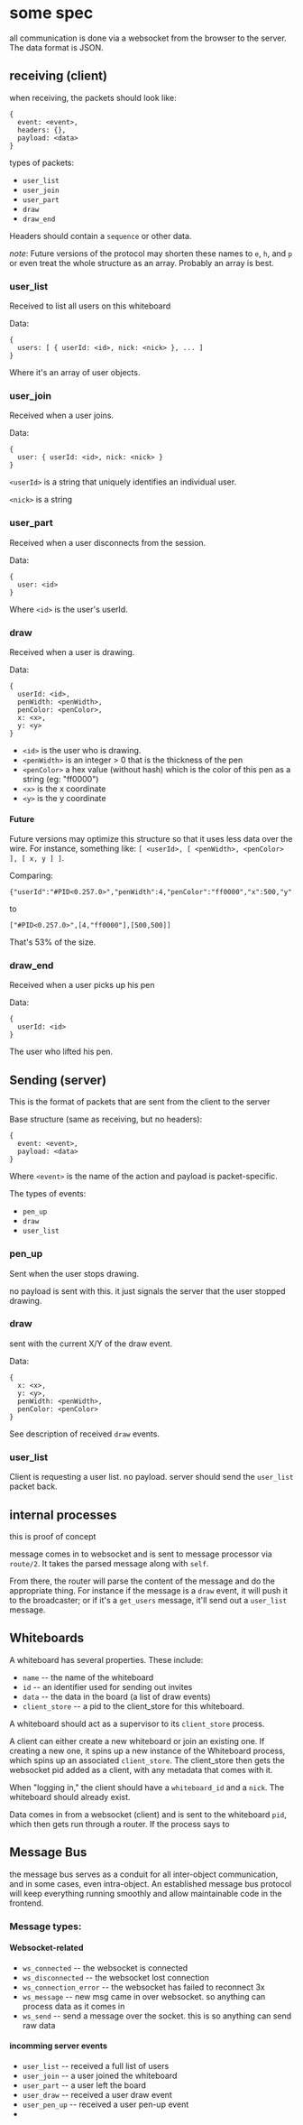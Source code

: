 # some spec

all communication is done via a websocket from the browser to the server. The data format is JSON.

## receiving (client)

when receiving, the packets should look like:

    {
      event: <event>,
      headers: {},
      payload: <data>
    }

types of packets:

 * `user_list`
 * `user_join`
 * `user_part`
 * `draw`
 * `draw_end`

Headers should contain a `sequence` or other data.

*note*: Future versions of the protocol may shorten these names to `e`, `h`, and `p` or even treat the whole
structure as an array. Probably an array is best.

### user_list

Received to list all users on this whiteboard

Data:

    {
      users: [ { userId: <id>, nick: <nick> }, ... ]
    }

Where it's an array of user objects.

### user_join

Received when a user joins.

Data:

    {
      user: { userId: <id>, nick: <nick> }
    }

`<userId>` is a string that uniquely identifies an individual user.

`<nick>` is a string

### user_part

Received when a user disconnects from the session.

Data:

    {
      user: <id>
    }

Where `<id>` is the user's userId.

### draw

Received when a user is drawing.

Data:

    {
      userId: <id>,
      penWidth: <penWidth>,
      penColor: <penColor>,
      x: <x>,
      y: <y>
    }

 * `<id>` is the user who is drawing.
 * `<penWidth>` is an integer > 0 that is the thickness of the pen
 * `<penColor>` a hex value (without hash) which is the color of this pen as a string (eg: "ff0000")
 * `<x>` is the x coordinate
 * `<y>` is the y coordinate

#### Future

Future versions may optimize this structure so that it uses less data over the wire. For instance,
something like: `[ <userId>, [ <penWidth>, <penColor> ], [ x, y ] ]`.

Comparing:

    {"userId":"#PID<0.257.0>","penWidth":4,"penColor":"ff0000","x":500,"y":500}

to

    ["#PID<0.257.0>",[4,"ff0000"],[500,500]]

That's 53% of the size.


### draw_end

Received when a user picks up his pen

Data:

    {
      userId: <id>
    }

The user who lifted his pen.

## Sending (server)

This is the format of packets that are sent from the client to the server

Base structure (same as receiving, but no headers):

    {
      event: <event>,
      payload: <data>
    }

Where `<event>` is the name of the action and payload is packet-specific.

The types of events:

 * `pen_up`
 * `draw`
 * `user_list`

### pen_up

Sent when the user stops drawing.

no payload is sent with this. it just signals the server that the user stopped drawing.

### draw

sent with the current X/Y of the draw event.

Data:

    {
      x: <x>,
      y: <y>,
      penWidth: <penWidth>,
      penColor: <penColor>
    }

See description of received `draw` events.

### user_list

Client is requesting a user list. no payload. server should send the `user_list` packet back.

## internal processes

this is proof of concept

message comes in to websocket and is sent to message processor via `route/2`. It takes the parsed message along with `self`.

From there, the router will parse the content of the message and do the appropriate thing. For instance
if the message is a `draw` event, it will push it to the broadcaster; or if it's a `get_users` message,
it'll send out a `user_list` message.

## Whiteboards

A whiteboard has several properties. These include:

 * `name` -- the name of the whiteboard
 * `id` -- an identifier used for sending out invites
 * `data` -- the data in the board (a list of draw events)
 * `client_store` -- a pid to the client_store for this whiteboard.

A whiteboard should act as a supervisor to its `client_store` process.

A client can either create a new whiteboard or join an existing one. If creating a new one, it spins up a new
instance of the Whiteboard process, which spins up an associated `client_store`. The client_store then gets the
websocket pid added as a client, with any metadata that comes with it.

When "logging in," the client should have a `whiteboard_id` and a `nick`. The whiteboard should already exist.



Data comes in from a websocket (client) and is sent to the whiteboard `pid`, which then gets run through a router.
If the process says to 

## Message Bus

the message bus serves as a conduit for all inter-object communication, and in some cases, even intra-object.
An established message bus protocol will keep everything running smoothly and allow maintainable code in the frontend.

### Message types:

#### Websocket-related

 * `ws_connected` -- the websocket is connected
 * `ws_disconnected` -- the websocket lost connection
 * `ws_connection_error` -- the websocket has failed to reconnect 3x
 * `ws_message` -- new msg came in over websocket. so anything can process data as it comes in
 * `ws_send` -- send a message over the socket. this is so anything can send raw data

#### incomming server events

 * `user_list` -- received a full list of users
 * `user_join` -- a user joined the whiteboard
 * `user_part` -- a user left the board
 * `user_draw` -- received a user draw event
 * `user_pen_up` -- received a user pen-up event
 *
